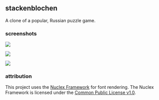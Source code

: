## stackenblochen

A clone of a popular, Russian puzzle game.

### screenshots

![](http://i.imgur.com/LdxH6.png)

![](http://i.imgur.com/bgJ5x.png)

![](http://i.imgur.com/cvqOz.png)

### attribution

This project uses the [Nuclex Framework](http://nuclexframework.codeplex.com/) for font rendering.
The Nuclex Framework is licensed under the [Common Public License v1.0](http://www.opensource.org/licenses/cpl1.0).